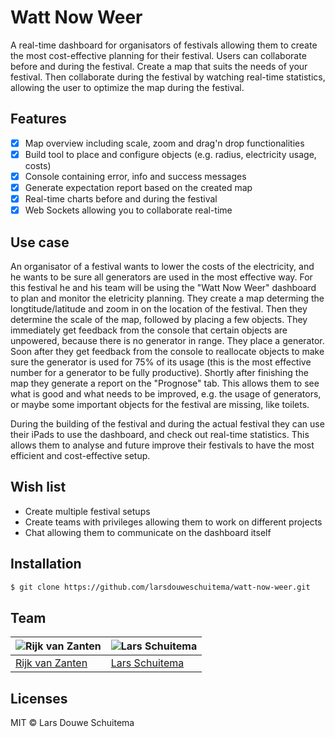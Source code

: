 # Watt Now Weer
A real-time dashboard for organisators of festivals allowing them to create the most cost-effective planning for their festival. Users can collaborate before and during the festival. Create a map that suits the needs of your festival. Then collaborate during the festival by watching real-time statistics, allowing the user to optimize the map during the festival.

## Features
* [x] Map overview including scale, zoom and drag'n drop functionalities
* [x] Build tool to place and configure objects (e.g. radius, electricity usage, costs)
* [x] Console containing error, info and success messages
* [x] Generate expectation report based on the created map
* [x] Real-time charts before and during the festival
* [x] Web Sockets allowing you to collaborate real-time

## Use case
An organisator of a festival wants to lower the costs of the electricity, and he wants to be sure all generators are used in the most effective way. For this festival he and his team will be using the "Watt Now Weer" dashboard to plan and monitor the eletricity planning. They create a map determing the longtitude/latitude and zoom in on the location of the festival. Then they determine the scale of the map, followed by placing a few objects. They immediately get feedback from the console that certain objects are unpowered, because there is no generator in range. They place a generator. Soon after they get feedback from the console to reallocate objects to make sure the generator is used for 75% of its usage (this is the most effective number for a generator to be fully productive). Shortly after finishing the map they generate a report on the "Prognose" tab. This allows them to see what is good and what needs to be improved, e.g. the usage of generators, or maybe some important objects for the festival are missing, like toilets.

During the building of the festival and during the actual festival they can use their iPads to use the dashboard, and check out real-time statistics. This allows them to analyse and future improve their festivals to have the most efficient and cost-effective setup.

## Wish list
* Create multiple festival setups
* Create teams with privileges allowing them to work on different projects
* Chat allowing them to communicate on the dashboard itself

## Installation
```bash
$ git clone https://github.com/larsdouweschuitema/watt-now-weer.git
```

## Team
![Rijk van Zanten](https://avatars0.githubusercontent.com/u/9141017?v=3&s=460) | ![Lars Schuitema](https://avatars1.githubusercontent.com/u/8817968?v=3&s=460)
---|---
[Rijk van Zanten](https://github.com/rijkvanzanten) | [Lars Schuitema](https://github.com/larsdouweschuitema)

## Licenses
MIT © Lars Douwe Schuitema
